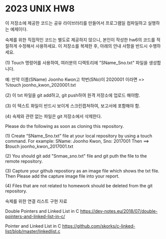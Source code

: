 # 2023 UNIX HW8

이 저장소에 제공한 코드는 공유 라이브러리를 만들어서 프로그램일 컴파일하고 실행하는 예제이다.

숙제를 위한 직접적인 코드는 별도로 제공하지 않으니, 본인이 작성한 hw6의 코드를 적절하게 수정해서 사용하세요. 이 저장소를 복제한 후, 아래의 안내 사항을 반드시 수행하세요.

(1) Touch 명령어를 사용하여, 여러분의 디렉토리에 "SName_Sno.txt" 파일을 생성합니다.

예: 만약 이름(SName) Joonho Kwon고 학번(SNo)이 2020001 이라면 => %touch joonho_kwon_2020001.txt

(2) 이 txt 파일을 git add하고, git push하여 원격 저장소에 업로드 해야함.

(3) 이 텍스트 화일이 반드시 보이게 스크린캡쳐하여, 보고서에 포함해야 함.

(4) 숙제와 관련 없는 파일은 git 저장소에서 삭제한다.


Please do the following as soon as cloning this repository.

(1) Create “SName_Sno.txt” file at your local repository by using a touch command. For example: SName: Joonho Kwon, Sno: 2017001 Then ==> $touch joonho_kwon_2017001.txt

(2) You should git add "Snmae_sno.txt" file and git puth the file to the remote repository.

(3) Capture your github repostiory as an image file which shows the txt file. Then Please add the capture image file into your report.

(4) Files that are not related to homework should be deleted from the git repository.


숙제를 위한 연결 리스트 구현 자료

Double Pointers and Linked List in C https://dev-notes.eu/2018/07/double-pointers-and-linked-list-in-c/

Pointer and Linked List in C https://github.com/skorks/c-linked-list/blob/master/linkedlist.c

